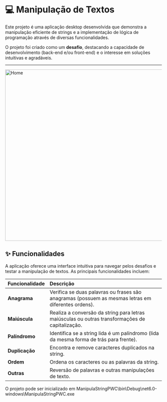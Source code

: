 # 💻 Manipulação de Textos

Este projeto é uma aplicação desktop desenvolvida que demonstra a manipulação eficiente de strings e a implementação de lógica de programação através de diversas funcionalidades.

O projeto foi criado como um **desafio**, destacando a capacidade de desenvolvimento (back-end e/ou front-end) e o interesse em soluções intuitivas e agradáveis.

---
<img width="1200" height="549" alt="Home" src="https://github.com/user-attachments/assets/355ce641-8436-41ef-bf5c-5cb38ae7fe74" />

## ✨ Funcionalidades

A aplicação oferece uma interface intuitiva para navegar pelos desafios e testar a manipulação de textos. As principais funcionalidades incluem:

| Funcionalidade | Descrição |
| :--- | :--- |
| **Anagrama** | Verifica se duas palavras ou frases são anagramas (possuem as mesmas letras em diferentes ordens). |
| **Maiúscula** | Realiza a conversão da string para letras maiúsculas ou outras transformações de capitalização. |
| **Palíndromo** | Identifica se a string lida é um palíndromo (lida da mesma forma de trás para frente). |
| **Duplicação** | Encontra e remove caracteres duplicados na string. |
| **Ordem** | Ordena os caracteres ou as palavras da string. |
| **Outras** | Reversão de palavras e outras manipulações de texto. |

O projeto pode ser inicializado em ManipulaStringPWC\bin\Debug\net6.0-windows\ManipulaStringPWC.exe
